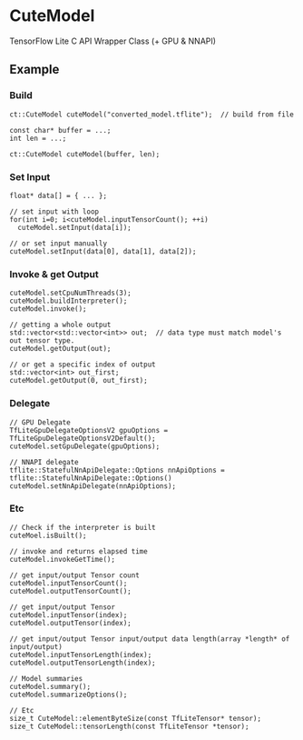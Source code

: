 # CuteModel
TensorFlow Lite C API Wrapper Class (+ GPU &amp; NNAPI)


## Example

### Build
```ct::CuteModel cuteModel("converted_model.tflite");  // build from file```
```
const char* buffer = ...;
int len = ...;

ct::CuteModel cuteModel(buffer, len);
```

### Set Input
```
float* data[] = { ... };

// set input with loop
for(int i=0; i<cuteModel.inputTensorCount(); ++i)
  cuteModel.setInput(data[i]);

// or set input manually
cuteModel.setInput(data[0], data[1], data[2]);
```

### Invoke & get Output
```
cuteModel.setCpuNumThreads(3);
cuteModel.buildInterpreter();
cuteModel.invoke();

// getting a whole output
std::vector<std::vector<int>> out;  // data type must match model's out tensor type. 
cuteModel.getOutput(out);

// or get a specific index of output
std::vector<int> out_first;
cuteModel.getOutput(0, out_first);
```

### Delegate
```
// GPU Delegate
TfLiteGpuDelegateOptionsV2 gpuOptions = TfLiteGpuDelegateOptionsV2Default();
cuteModel.setGpuDelegate(gpuOptions);

// NNAPI delegate
tflite::StatefulNnApiDelegate::Options nnApiOptions = tflite::StatefulNnApiDelegate::Options()
cuteModel.setNnApiDelegate(nnApiOptions);
```

### Etc
```
// Check if the interpreter is built
cuteMoel.isBuilt(); 

// invoke and returns elapsed time
cuteModel.invokeGetTime();

// get input/output Tensor count
cuteModel.inputTensorCount();
cuteModel.outputTensorCount();

// get input/output Tensor
cuteModel.inputTensor(index);
cuteModel.outputTensor(index);

// get input/output Tensor input/output data length(array *length* of input/output)
cuteModel.inputTensorLength(index);
cuteModel.outputTensorLength(index);

// Model summaries
cuteModel.summary();
cuteModel.summarizeOptions();

// Etc
size_t CuteModel::elementByteSize(const TfLiteTensor* tensor);
size_t CuteModel::tensorLength(const TfLiteTensor *tensor);
```
